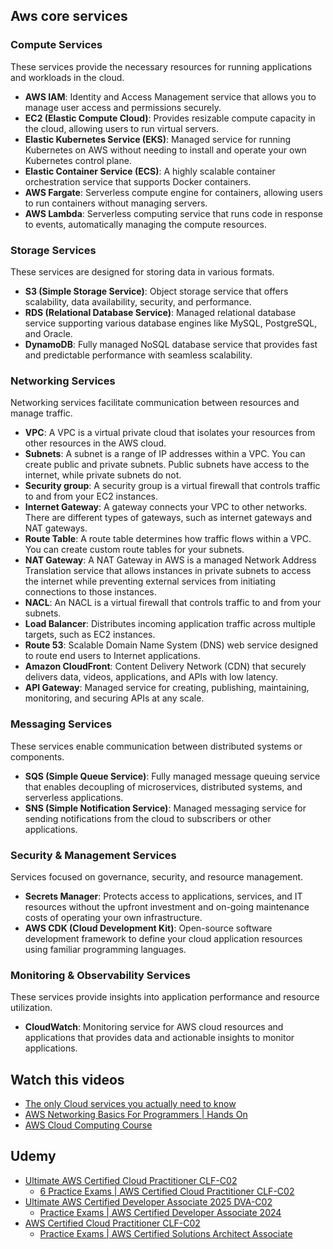 

## Aws core services

### Compute Services
These services provide the necessary resources for running applications and workloads in the cloud.

   - **AWS IAM**: Identity and Access Management service that allows you to manage user access and permissions securely.
   - **EC2 (Elastic Compute Cloud)**: Provides resizable compute capacity in the cloud, allowing users to run virtual servers.
   - **Elastic Kubernetes Service (EKS)**: Managed service for running Kubernetes on AWS without needing to install and operate your own Kubernetes control plane.
   - **Elastic Container Service (ECS)**: A highly scalable container orchestration service that supports Docker containers.
   - **AWS Fargate**: Serverless compute engine for containers, allowing users to run containers without managing servers.
   - **AWS Lambda**: Serverless computing service that runs code in response to events, automatically managing the compute resources.


### Storage Services
These services are designed for storing data in various formats.

   - **S3 (Simple Storage Service)**: Object storage service that offers scalability, data availability, security, and performance.
   - **RDS (Relational Database Service)**: Managed relational database service supporting various database engines like MySQL, PostgreSQL, and Oracle.
   - **DynamoDB**: Fully managed NoSQL database service that provides fast and predictable performance with seamless scalability.


### Networking Services
Networking services facilitate communication between resources and manage traffic.

   - **VPC**: A VPC is a virtual private cloud that isolates your resources from other resources in the AWS cloud.
   - **Subnets**: A subnet is a range of IP addresses within a VPC. You can create public and private subnets. Public subnets have access to the internet, while private subnets do not.
   - **Security group**: A security group is a virtual firewall that controls traffic to and from your EC2 instances.
   - **Internet Gateway**: A gateway connects your VPC to other networks. There are different types of gateways, such as internet gateways and NAT gateways.
   - **Route Table**: A route table determines how traffic flows within a VPC. You can create custom route tables for your subnets.
   - **NAT Gateway**: A NAT Gateway in AWS is a managed Network Address Translation service that allows instances in private subnets to access the internet while preventing external services from initiating connections to those instances.
   - **NACL**: An NACL is a virtual firewall that controls traffic to and from your subnets.
   - **Load Balancer**: Distributes incoming application traffic across multiple targets, such as EC2 instances.
   - **Route 53**: Scalable Domain Name System (DNS) web service designed to route end users to Internet applications.
   - **Amazon CloudFront**: Content Delivery Network (CDN) that securely delivers data, videos, applications, and APIs with low latency.
   - **API Gateway**: Managed service for creating, publishing, maintaining, monitoring, and securing APIs at any scale.


### Messaging Services
These services enable communication between distributed systems or components.

   - **SQS (Simple Queue Service)**: Fully managed message queuing service that enables decoupling of microservices, distributed systems, and serverless applications.
   - **SNS (Simple Notification Service)**: Managed messaging service for sending notifications from the cloud to subscribers or other applications.


### Security & Management Services
Services focused on governance, security, and resource management.

   - **Secrets Manager**: Protects access to applications, services, and IT resources without the upfront investment and on-going maintenance costs of operating your own infrastructure.
   - **AWS CDK (Cloud Development Kit)**: Open-source software development framework to define your cloud application resources using familiar programming languages.


### Monitoring & Observability Services
These services provide insights into application performance and resource utilization.

   - **CloudWatch**: Monitoring service for AWS cloud resources and applications that provides data and actionable insights to monitor applications.



## Watch this videos
- [The only Cloud services you actually need to know](https://www.youtube.com/watch?v=gcfB8iIPtbY)
- [AWS Networking Basics For Programmers | Hands On](https://www.youtube.com/watch?v=2doSoMN2xvI)
- [AWS Cloud Computing Course](https://www.youtube.com/playlist?list=PL0X6fGhFFNTcU-_MCPe9dkH6sqmgfhy_M)


## Udemy
- [Ultimate AWS Certified Cloud Practitioner CLF-C02](https://www.udemy.com/course/aws-certified-cloud-practitioner-new)
    - [6 Practice Exams | AWS Certified Cloud Practitioner CLF-C02](https://www.udemy.com/course/practice-exams-aws-certified-cloud-practitioner/?_gl=1*1asmfb2*_ga*MTYyODg0OTc2Ni4xNzM5NTU1MzE1*_ga_6GZZTGGX7H*MTczOTU1NTMxNC4xLjEuMTczOTU1NTQ3NC4zNi4wLjA.&couponCode=FEB_25_GET_STARTED)
- [Ultimate AWS Certified Developer Associate 2025 DVA-C02](https://udemy.com/course/aws-certified-developer-associate-dva-c01)
    - [Practice Exams | AWS Certified Developer Associate 2024](https://www.udemy.com/course/aws-certified-developer-associate-practice-tests-dva-c01/?_gl=1*1mu0o3w*_ga*MTYyODg0OTc2Ni4xNzM5NTU1MzE1*_ga_6GZZTGGX7H*MTczOTU1NTMxNC4xLjEuMTczOTU1NTgwOS42MC4wLjA.&couponCode=FEB_25_GET_STARTED)
- [AWS Certified Cloud Practitioner CLF-C02](https://www.udemy.com/course/practice-exams-aws-certified-cloud-practitioner)
    - [Practice Exams | AWS Certified Solutions Architect Associate](https://www.udemy.com/course/practice-exams-aws-certified-solutions-architect-associate/?_gl=1*1rnmkl5*_ga*MTYyODg0OTc2Ni4xNzM5NTU1MzE1*_ga_6GZZTGGX7H*MTczOTU1NTMxNC4xLjAuMTczOTU1NTMxNC42MC4wLjA.&couponCode=FEB_25_GET_STARTED)
